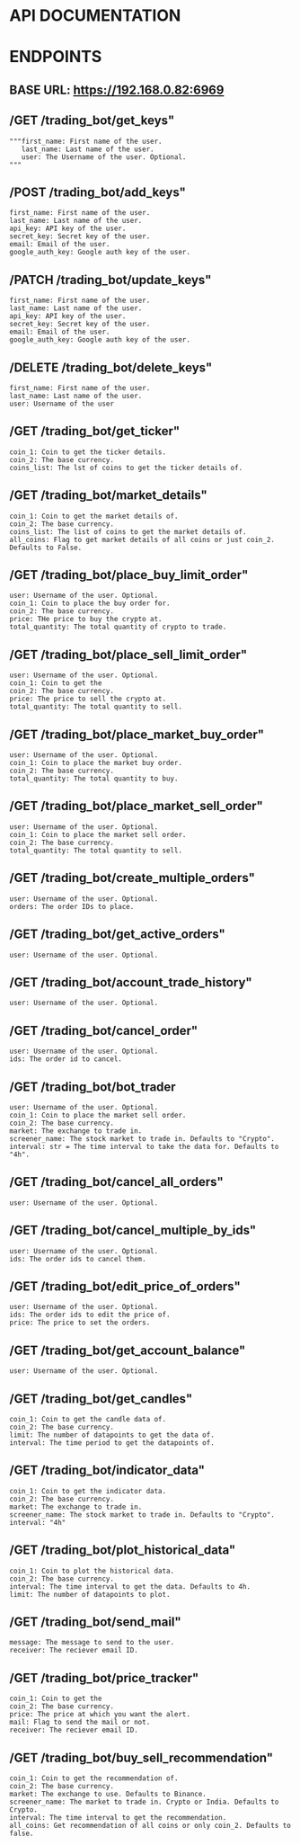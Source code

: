 # API DOCUMENTATION

# ENDPOINTS

## BASE URL: https://192.168.0.82:6969


 ## /GET /trading_bot/get_keys"

    """first_name: First name of the user.
       last_name: Last name of the user.
       user: The Username of the user. Optional.
    """



## /POST /trading_bot/add_keys"

    first_name: First name of the user.
    last_name: Last name of the user.
    api_key: API key of the user.
    secret_key: Secret key of the user.
    email: Email of the user.
    google_auth_key: Google auth key of the user.



## /PATCH /trading_bot/update_keys"

    first_name: First name of the user.
    last_name: Last name of the user.
    api_key: API key of the user.
    secret_key: Secret key of the user.
    email: Email of the user.
    google_auth_key: Google auth key of the user.


## /DELETE /trading_bot/delete_keys"

    first_name: First name of the user.
    last_name: Last name of the user.
    user: Username of the user



## /GET /trading_bot/get_ticker"

    coin_1: Coin to get the ticker details.
    coin_2: The base currency.
    coins_list: The lst of coins to get the ticker details of.


## /GET /trading_bot/market_details"

    coin_1: Coin to get the market details of.
    coin_2: The base currency.
    coins_list: The list of coins to get the market details of.
    all_coins: Flag to get market details of all coins or just coin_2. Defaults to False.



## /GET /trading_bot/place_buy_limit_order"

    user: Username of the user. Optional.
    coin_1: Coin to place the buy order for.
    coin_2: The base currency.
    price: THe price to buy the crypto at.
    total_quantity: The total quantity of crypto to trade.



## /GET /trading_bot/place_sell_limit_order"

    user: Username of the user. Optional.
    coin_1: Coin to get the
    coin_2: The base currency.
    price: The price to sell the crypto at.
    total_quantity: The total quantity to sell.



## /GET /trading_bot/place_market_buy_order"

    user: Username of the user. Optional.
    coin_1: Coin to place the market buy order.
    coin_2: The base currency.
    total_quantity: The total quantity to buy.



## /GET /trading_bot/place_market_sell_order"

    user: Username of the user. Optional.
    coin_1: Coin to place the market sell order.
    coin_2: The base currency.
    total_quantity: The total quantity to sell.



## /GET /trading_bot/create_multiple_orders"

    user: Username of the user. Optional.
    orders: The order IDs to place.



## /GET /trading_bot/get_active_orders"

    user: Username of the user. Optional.



## /GET /trading_bot/account_trade_history"

    user: Username of the user. Optional.



## /GET /trading_bot/cancel_order"

    user: Username of the user. Optional.
    ids: The order id to cancel.


## /GET /trading_bot/bot_trader

    user: Username of the user. Optional.
    coin_1: Coin to place the market sell order.
    coin_2: The base currency.
    market: The exchange to trade in.
    screener_name: The stock market to trade in. Defaults to "Crypto".
    interval: str = The time interval to take the data for. Defaults to "4h".

## /GET /trading_bot/cancel_all_orders"

    user: Username of the user. Optional.


## /GET /trading_bot/cancel_multiple_by_ids"

    user: Username of the user. Optional.
    ids: The order ids to cancel them.


## /GET /trading_bot/edit_price_of_orders"

    user: Username of the user. Optional.
    ids: The order ids to edit the price of.
    price: The price to set the orders.


## /GET /trading_bot/get_account_balance"

    user: Username of the user. Optional.


## /GET /trading_bot/get_candles"

    coin_1: Coin to get the candle data of.
    coin_2: The base currency.
    limit: The number of datapoints to get the data of.
    interval: The time period to get the datapoints of.



## /GET /trading_bot/indicator_data"

    coin_1: Coin to get the indicator data.
    coin_2: The base currency.
    market: The exchange to trade in.
    screener_name: The stock market to trade in. Defaults to "Crypto".
    interval: "4h"


## /GET /trading_bot/plot_historical_data"

    coin_1: Coin to plot the historical data.
    coin_2: The base currency.
    interval: The time interval to get the data. Defaults to 4h.
    limit: The number of datapoints to plot.


## /GET /trading_bot/send_mail"

    message: The message to send to the user.
    receiver: The reciever email ID.


## /GET /trading_bot/price_tracker"

    coin_1: Coin to get the
    coin_2: The base currency.
    price: The price at which you want the alert.
    mail: Flag to send the mail or not.
    receiver: The reciever email ID.


## /GET /trading_bot/buy_sell_recommendation"

    coin_1: Coin to get the recommendation of.
    coin_2: The base currency.
    market: The exchange to use. Defaults to Binance.
    screener_name: The market to trade in. Crypto or India. Defaults to Crypto.
    interval: The time interval to get the recommendation.
    all_coins: Get recommendation of all coins or only coin_2. Defaults to false.

